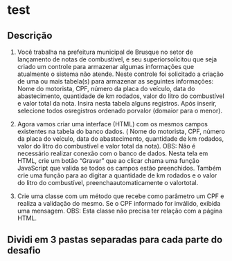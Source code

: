 # test

## Descrição 

1) Você trabalha na prefeitura municipal de Brusque no setor de lançamento de notas de combustível, e seu
superiorsolicitou que seja criado um controle para armazenar algumas informações que atualmente o sistema
não atende. Neste controle foi solicitado a criação de uma ou mais tabela(s) para armazenar as seguintes
informações: Nome do motorista, CPF, número da placa do veículo, data do abastecimento, quantidade de
km rodados, valor do litro do combustível e valor total da nota. Insira nesta tabela alguns registros. Após
inserir, selecione todos osregistros ordenado porvalor (domaior para o menor).

2) Agora vamos criar uma interface (HTML) com os mesmos campos existentes na tabela do banco dados. ( Nome
do motorista, CPF, número da placa do veículo, data do abastecimento, quantidade de km rodados, valor do
litro do combustível e valor total da nota). OBS: Não é necessário realizar conexão com o banco de dados.
Nesta tela em HTML, crie um botão “Gravar” que ao clicar chama uma função JavaScript que valida se todos
os campos estão preenchidos. Também crie uma função para ao digitar a quantidade de km rodados e o valor
do litro do combustível, preenchaautomaticamente o valortotal.

3) Crie uma classe com um método que recebe como parâmetro um CPF e realiza a validação do mesmo. Se o
CPF informado for inválido, exibida uma mensagem. OBS: Esta classe não precisa ter relação com a página
HTML.


## Dividi em 3 pastas separadas para cada parte do desafio
